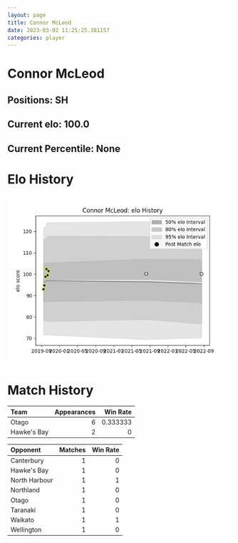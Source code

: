 ```yaml
---  
layout: page  
title: Connor McLeod  
date: 2023-03-02 11:25:25.381157  
categories: player  
---
```

# Connor McLeod

## Positions: SH

## Current elo: 100.0

## Current Percentile: None

# Elo History


![elo history](history_ConnorMcLeod.png)
# Match History


| Team        |   Appearances |   Win Rate |
|:------------|--------------:|-----------:|
| Otago       |             6 |   0.333333 |
| Hawke's Bay |             2 |   0        |

| Opponent      |   Matches |   Win Rate |
|:--------------|----------:|-----------:|
| Canterbury    |         1 |          0 |
| Hawke's Bay   |         1 |          0 |
| North Harbour |         1 |          1 |
| Northland     |         1 |          0 |
| Otago         |         1 |          0 |
| Taranaki      |         1 |          0 |
| Waikato       |         1 |          1 |
| Wellington    |         1 |          0 |